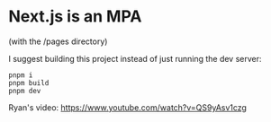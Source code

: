 # Next.js is an MPA

(with the /pages directory)

I suggest building this project instead of just running the dev server:

```
pnpm i
pnpm build
pnpm dev
```

Ryan's video: https://www.youtube.com/watch?v=QS9yAsv1czg
